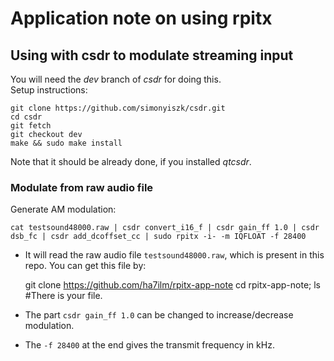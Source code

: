 # Application note on using rpitx

## Using with csdr to modulate streaming input

You will need the *dev* branch of *csdr* for doing this.<br />
Setup instructions:

   	git clone https://github.com/simonyiszk/csdr.git
   	cd csdr
   	git fetch
   	git checkout dev
   	make && sudo make install 

Note that it should be already done, if you installed *qtcsdr*.

### Modulate from raw audio file

Generate AM modulation:

    cat testsound48000.raw | csdr convert_i16_f | csdr gain_ff 1.0 | csdr dsb_fc | csdr add_dcoffset_cc | sudo rpitx -i- -m IQFLOAT -f 28400

* It will read the raw audio file `testsound48000.raw`, which is present in this repo. You can get this file by:

    git clone https://github.com/ha7ilm/rpitx-app-note
	cd rpitx-app-note; ls  #There is your file.

* The part `csdr gain_ff 1.0` can be changed to increase/decrease modulation.
* The `-f 28400` at the end gives the transmit frequency in kHz.




    
